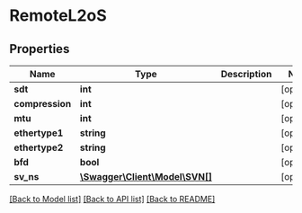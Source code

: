 # RemoteL2oS

## Properties
Name | Type | Description | Notes
------------ | ------------- | ------------- | -------------
**sdt** | **int** |  | [optional] 
**compression** | **int** |  | [optional] 
**mtu** | **int** |  | [optional] 
**ethertype1** | **string** |  | [optional] 
**ethertype2** | **string** |  | [optional] 
**bfd** | **bool** |  | [optional] 
**sv_ns** | [**\Swagger\Client\Model\SVN[]**](SVN.md) |  | [optional] 

[[Back to Model list]](../README.md#documentation-for-models) [[Back to API list]](../README.md#documentation-for-api-endpoints) [[Back to README]](../README.md)


